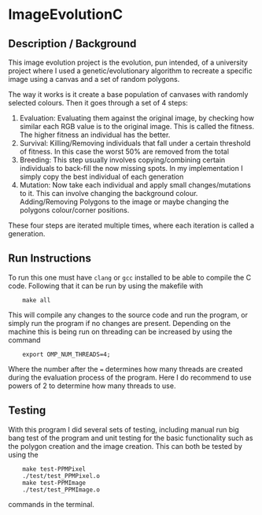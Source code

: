 # ImageEvolutionC
## Description / Background
This image evolution project is the evolution, pun intended, of a university project where I used a 
genetic/evolutionary algorithm to recreate a specific image using a canvas and a set of random polygons.

The way it works is it create a base population of canvases with randomly selected colours. Then it goes through 
a set of 4 steps:
1. Evaluation: Evaluating them against the original image, by checking how similar each RGB value is to the original image. This is called the fitness. The higher fitness an individual has the better.
2. Survival: Killing/Removing individuals that fall under a certain threshold of fitness. In this case the worst 50% are removed from the total
3. Breeding: This step usually involves copying/combining certain individuals to back-fill the now missing spots. In my implementation I simply copy the best individual of each generation
4. Mutation: Now take each individual and apply small changes/mutations to it. This can involve changing the background colour. Adding/Removing Polygons to the image or maybe changing the polygons colour/corner positions.

These four steps are iterated multiple times, where each iteration is called a generation. 

## Run Instructions 
To run this one must have `clang` or `gcc` installed to be able to compile the C code. Following that it can be run by using the makefile with
```shell
    make all
```

This will compile any changes to the source code and run the program, or simply run the program if no changes are present.
Depending on the machine this is being run on threading can be increased by using the command
```shell
    export OMP_NUM_THREADS=4;
```
Where the number after the `=` determines how many threads are created during the evaluation process of the program.
Here I do recommend to use powers of 2 to determine how many threads to use.

## Testing
With this program I did several sets of testing, including manual run big bang test of the program and unit testing for the basic functionality such as the polygon creation and the image creation. This can both be tested by using the 
```shell
    make test-PPMPixel
    ./test/test_PPMPixel.o
    make test-PPMImage
    ./test/test_PPMImage.o
``` 
commands in the terminal.